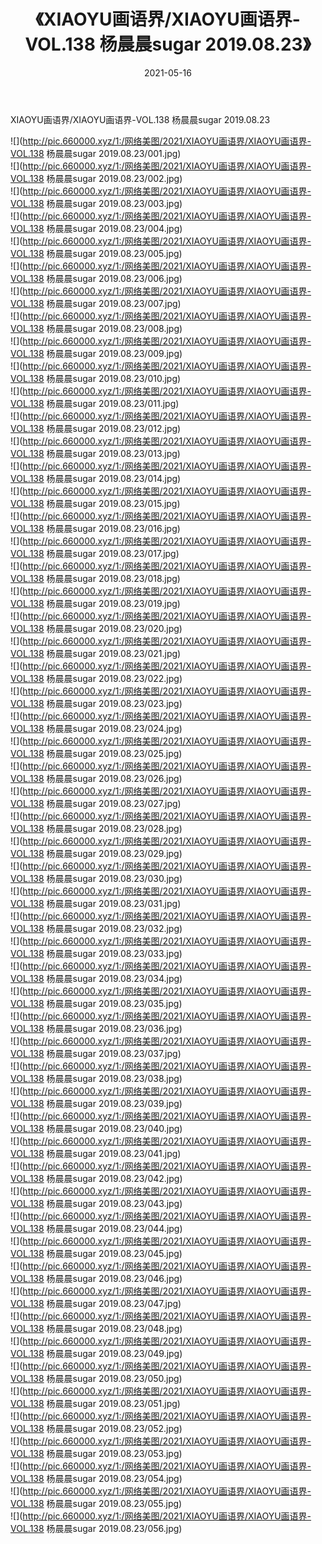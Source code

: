 ﻿---
layout: post
title:  《XIAOYU画语界/XIAOYU画语界-VOL.138 杨晨晨sugar 2019.08.23》
date:   2021-05-16
img: http://pic.660000.xyz/1:/网络美图/2021/XIAOYU画语界/XIAOYU画语界-VOL.138 杨晨晨sugar 2019.08.23/000.jpg
categories: [美女, 清纯, 唯美]
---

XIAOYU画语界/XIAOYU画语界-VOL.138 杨晨晨sugar 2019.08.23

 ![](http://pic.660000.xyz/1:/网络美图/2021/XIAOYU画语界/XIAOYU画语界-VOL.138 杨晨晨sugar 2019.08.23/001.jpg) <br>![](http://pic.660000.xyz/1:/网络美图/2021/XIAOYU画语界/XIAOYU画语界-VOL.138 杨晨晨sugar 2019.08.23/002.jpg) <br>![](http://pic.660000.xyz/1:/网络美图/2021/XIAOYU画语界/XIAOYU画语界-VOL.138 杨晨晨sugar 2019.08.23/003.jpg) <br>![](http://pic.660000.xyz/1:/网络美图/2021/XIAOYU画语界/XIAOYU画语界-VOL.138 杨晨晨sugar 2019.08.23/004.jpg) <br>![](http://pic.660000.xyz/1:/网络美图/2021/XIAOYU画语界/XIAOYU画语界-VOL.138 杨晨晨sugar 2019.08.23/005.jpg) <br>![](http://pic.660000.xyz/1:/网络美图/2021/XIAOYU画语界/XIAOYU画语界-VOL.138 杨晨晨sugar 2019.08.23/006.jpg) <br>![](http://pic.660000.xyz/1:/网络美图/2021/XIAOYU画语界/XIAOYU画语界-VOL.138 杨晨晨sugar 2019.08.23/007.jpg) <br>![](http://pic.660000.xyz/1:/网络美图/2021/XIAOYU画语界/XIAOYU画语界-VOL.138 杨晨晨sugar 2019.08.23/008.jpg) <br>![](http://pic.660000.xyz/1:/网络美图/2021/XIAOYU画语界/XIAOYU画语界-VOL.138 杨晨晨sugar 2019.08.23/009.jpg) <br>![](http://pic.660000.xyz/1:/网络美图/2021/XIAOYU画语界/XIAOYU画语界-VOL.138 杨晨晨sugar 2019.08.23/010.jpg) <br>![](http://pic.660000.xyz/1:/网络美图/2021/XIAOYU画语界/XIAOYU画语界-VOL.138 杨晨晨sugar 2019.08.23/011.jpg) <br>![](http://pic.660000.xyz/1:/网络美图/2021/XIAOYU画语界/XIAOYU画语界-VOL.138 杨晨晨sugar 2019.08.23/012.jpg) <br>![](http://pic.660000.xyz/1:/网络美图/2021/XIAOYU画语界/XIAOYU画语界-VOL.138 杨晨晨sugar 2019.08.23/013.jpg) <br>![](http://pic.660000.xyz/1:/网络美图/2021/XIAOYU画语界/XIAOYU画语界-VOL.138 杨晨晨sugar 2019.08.23/014.jpg) <br>![](http://pic.660000.xyz/1:/网络美图/2021/XIAOYU画语界/XIAOYU画语界-VOL.138 杨晨晨sugar 2019.08.23/015.jpg) <br>![](http://pic.660000.xyz/1:/网络美图/2021/XIAOYU画语界/XIAOYU画语界-VOL.138 杨晨晨sugar 2019.08.23/016.jpg) <br>![](http://pic.660000.xyz/1:/网络美图/2021/XIAOYU画语界/XIAOYU画语界-VOL.138 杨晨晨sugar 2019.08.23/017.jpg) <br>![](http://pic.660000.xyz/1:/网络美图/2021/XIAOYU画语界/XIAOYU画语界-VOL.138 杨晨晨sugar 2019.08.23/018.jpg) <br>![](http://pic.660000.xyz/1:/网络美图/2021/XIAOYU画语界/XIAOYU画语界-VOL.138 杨晨晨sugar 2019.08.23/019.jpg) <br>![](http://pic.660000.xyz/1:/网络美图/2021/XIAOYU画语界/XIAOYU画语界-VOL.138 杨晨晨sugar 2019.08.23/020.jpg) <br>![](http://pic.660000.xyz/1:/网络美图/2021/XIAOYU画语界/XIAOYU画语界-VOL.138 杨晨晨sugar 2019.08.23/021.jpg) <br>![](http://pic.660000.xyz/1:/网络美图/2021/XIAOYU画语界/XIAOYU画语界-VOL.138 杨晨晨sugar 2019.08.23/022.jpg) <br>![](http://pic.660000.xyz/1:/网络美图/2021/XIAOYU画语界/XIAOYU画语界-VOL.138 杨晨晨sugar 2019.08.23/023.jpg) <br>![](http://pic.660000.xyz/1:/网络美图/2021/XIAOYU画语界/XIAOYU画语界-VOL.138 杨晨晨sugar 2019.08.23/024.jpg) <br>![](http://pic.660000.xyz/1:/网络美图/2021/XIAOYU画语界/XIAOYU画语界-VOL.138 杨晨晨sugar 2019.08.23/025.jpg) <br>![](http://pic.660000.xyz/1:/网络美图/2021/XIAOYU画语界/XIAOYU画语界-VOL.138 杨晨晨sugar 2019.08.23/026.jpg) <br>![](http://pic.660000.xyz/1:/网络美图/2021/XIAOYU画语界/XIAOYU画语界-VOL.138 杨晨晨sugar 2019.08.23/027.jpg) <br>![](http://pic.660000.xyz/1:/网络美图/2021/XIAOYU画语界/XIAOYU画语界-VOL.138 杨晨晨sugar 2019.08.23/028.jpg) <br>![](http://pic.660000.xyz/1:/网络美图/2021/XIAOYU画语界/XIAOYU画语界-VOL.138 杨晨晨sugar 2019.08.23/029.jpg) <br>![](http://pic.660000.xyz/1:/网络美图/2021/XIAOYU画语界/XIAOYU画语界-VOL.138 杨晨晨sugar 2019.08.23/030.jpg) <br>![](http://pic.660000.xyz/1:/网络美图/2021/XIAOYU画语界/XIAOYU画语界-VOL.138 杨晨晨sugar 2019.08.23/031.jpg) <br>![](http://pic.660000.xyz/1:/网络美图/2021/XIAOYU画语界/XIAOYU画语界-VOL.138 杨晨晨sugar 2019.08.23/032.jpg) <br>![](http://pic.660000.xyz/1:/网络美图/2021/XIAOYU画语界/XIAOYU画语界-VOL.138 杨晨晨sugar 2019.08.23/033.jpg) <br>![](http://pic.660000.xyz/1:/网络美图/2021/XIAOYU画语界/XIAOYU画语界-VOL.138 杨晨晨sugar 2019.08.23/034.jpg) <br>![](http://pic.660000.xyz/1:/网络美图/2021/XIAOYU画语界/XIAOYU画语界-VOL.138 杨晨晨sugar 2019.08.23/035.jpg) <br>![](http://pic.660000.xyz/1:/网络美图/2021/XIAOYU画语界/XIAOYU画语界-VOL.138 杨晨晨sugar 2019.08.23/036.jpg) <br>![](http://pic.660000.xyz/1:/网络美图/2021/XIAOYU画语界/XIAOYU画语界-VOL.138 杨晨晨sugar 2019.08.23/037.jpg) <br>![](http://pic.660000.xyz/1:/网络美图/2021/XIAOYU画语界/XIAOYU画语界-VOL.138 杨晨晨sugar 2019.08.23/038.jpg) <br>![](http://pic.660000.xyz/1:/网络美图/2021/XIAOYU画语界/XIAOYU画语界-VOL.138 杨晨晨sugar 2019.08.23/039.jpg) <br>![](http://pic.660000.xyz/1:/网络美图/2021/XIAOYU画语界/XIAOYU画语界-VOL.138 杨晨晨sugar 2019.08.23/040.jpg) <br>![](http://pic.660000.xyz/1:/网络美图/2021/XIAOYU画语界/XIAOYU画语界-VOL.138 杨晨晨sugar 2019.08.23/041.jpg) <br>![](http://pic.660000.xyz/1:/网络美图/2021/XIAOYU画语界/XIAOYU画语界-VOL.138 杨晨晨sugar 2019.08.23/042.jpg) <br>![](http://pic.660000.xyz/1:/网络美图/2021/XIAOYU画语界/XIAOYU画语界-VOL.138 杨晨晨sugar 2019.08.23/043.jpg) <br>![](http://pic.660000.xyz/1:/网络美图/2021/XIAOYU画语界/XIAOYU画语界-VOL.138 杨晨晨sugar 2019.08.23/044.jpg) <br>![](http://pic.660000.xyz/1:/网络美图/2021/XIAOYU画语界/XIAOYU画语界-VOL.138 杨晨晨sugar 2019.08.23/045.jpg) <br>![](http://pic.660000.xyz/1:/网络美图/2021/XIAOYU画语界/XIAOYU画语界-VOL.138 杨晨晨sugar 2019.08.23/046.jpg) <br>![](http://pic.660000.xyz/1:/网络美图/2021/XIAOYU画语界/XIAOYU画语界-VOL.138 杨晨晨sugar 2019.08.23/047.jpg) <br>![](http://pic.660000.xyz/1:/网络美图/2021/XIAOYU画语界/XIAOYU画语界-VOL.138 杨晨晨sugar 2019.08.23/048.jpg) <br>![](http://pic.660000.xyz/1:/网络美图/2021/XIAOYU画语界/XIAOYU画语界-VOL.138 杨晨晨sugar 2019.08.23/049.jpg) <br>![](http://pic.660000.xyz/1:/网络美图/2021/XIAOYU画语界/XIAOYU画语界-VOL.138 杨晨晨sugar 2019.08.23/050.jpg) <br>![](http://pic.660000.xyz/1:/网络美图/2021/XIAOYU画语界/XIAOYU画语界-VOL.138 杨晨晨sugar 2019.08.23/051.jpg) <br>![](http://pic.660000.xyz/1:/网络美图/2021/XIAOYU画语界/XIAOYU画语界-VOL.138 杨晨晨sugar 2019.08.23/052.jpg) <br>![](http://pic.660000.xyz/1:/网络美图/2021/XIAOYU画语界/XIAOYU画语界-VOL.138 杨晨晨sugar 2019.08.23/053.jpg) <br>![](http://pic.660000.xyz/1:/网络美图/2021/XIAOYU画语界/XIAOYU画语界-VOL.138 杨晨晨sugar 2019.08.23/054.jpg) <br>![](http://pic.660000.xyz/1:/网络美图/2021/XIAOYU画语界/XIAOYU画语界-VOL.138 杨晨晨sugar 2019.08.23/055.jpg) <br>![](http://pic.660000.xyz/1:/网络美图/2021/XIAOYU画语界/XIAOYU画语界-VOL.138 杨晨晨sugar 2019.08.23/056.jpg) <br>